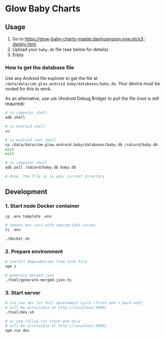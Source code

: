 # Glow Baby Charts

## Usage

1. Go to https://glow-baby-charts-master.daohoangson.now.sh/s3-deploy.html
1. Upload your `baby.db` file (see below for details)
1. Enjoy

### How to get the database file

Use any Android file explorer to get the file at `/data/data/com.glow.android.baby/databases/baby.db`.
Your device must be rooted for this to work.

As an alternative, use `adb` (Android Debug Bridge) to pull the file (root is still required):

```bash
# in computer shell
adb shell

# in Android shell
su

# in Android root shell
cp /data/data/com.glow.android.baby/databases/baby.db /sdcard/baby.db
exit
exit

# in computer shell
adb pull /sdcard/baby.db baby.db

# done, the file is in your current directory
```

## Development

### 1. Start node Docker container

```bash
cp .env.template .env

# update env vars with appropriate values
vi .env

./docker.sh
```

### 2. Prepare environment

```bash
# install dependencies from lock file
npm i

# generate merged.json
./tool/generate-merged-json.ts
```

### 3. Start server

```bash
# use now dev for full develoment cycle (front-end + back-end)
# will be accessible at http://localhost:3000/
./tool/dev.sh

# or use rollup for front-end only
# will be accessible at http://localhost:5000/
npm run dev
```
